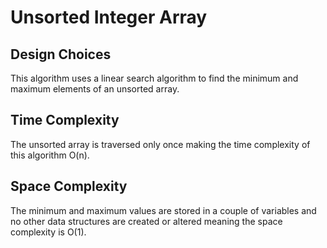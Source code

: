 # Unsorted Integer Array

## Design Choices

This algorithm uses a linear search algorithm to find the minimum and maximum elements of an unsorted array.

## Time Complexity

The unsorted array is traversed only once making the time complexity of this algorithm O(n).

## Space Complexity

The minimum and maximum values are stored in a couple of variables and no other data structures are created or altered meaning the space complexity is O(1).
